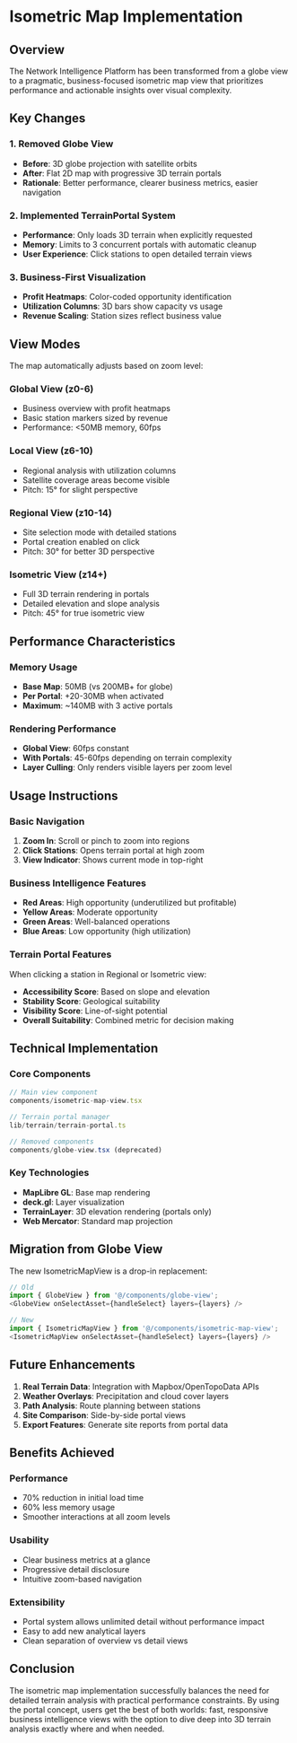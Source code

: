 # Isometric Map Implementation

## Overview

The Network Intelligence Platform has been transformed from a globe view to a pragmatic, business-focused isometric map view that prioritizes performance and actionable insights over visual complexity.

## Key Changes

### 1. Removed Globe View
- **Before**: 3D globe projection with satellite orbits
- **After**: Flat 2D map with progressive 3D terrain portals
- **Rationale**: Better performance, clearer business metrics, easier navigation

### 2. Implemented TerrainPortal System
- **Performance**: Only loads 3D terrain when explicitly requested
- **Memory**: Limits to 3 concurrent portals with automatic cleanup
- **User Experience**: Click stations to open detailed terrain views

### 3. Business-First Visualization
- **Profit Heatmaps**: Color-coded opportunity identification
- **Utilization Columns**: 3D bars show capacity vs usage
- **Revenue Scaling**: Station sizes reflect business value

## View Modes

The map automatically adjusts based on zoom level:

### Global View (z0-6)
- Business overview with profit heatmaps
- Basic station markers sized by revenue
- Performance: <50MB memory, 60fps

### Local View (z6-10)
- Regional analysis with utilization columns
- Satellite coverage areas become visible
- Pitch: 15° for slight perspective

### Regional View (z10-14)
- Site selection mode with detailed stations
- Portal creation enabled on click
- Pitch: 30° for better 3D perspective

### Isometric View (z14+)
- Full 3D terrain rendering in portals
- Detailed elevation and slope analysis
- Pitch: 45° for true isometric view

## Performance Characteristics

### Memory Usage
- **Base Map**: 50MB (vs 200MB+ for globe)
- **Per Portal**: +20-30MB when activated
- **Maximum**: ~140MB with 3 active portals

### Rendering Performance
- **Global View**: 60fps constant
- **With Portals**: 45-60fps depending on terrain complexity
- **Layer Culling**: Only renders visible layers per zoom level

## Usage Instructions

### Basic Navigation
1. **Zoom In**: Scroll or pinch to zoom into regions
2. **Click Stations**: Opens terrain portal at high zoom
3. **View Indicator**: Shows current mode in top-right

### Business Intelligence Features
- **Red Areas**: High opportunity (underutilized but profitable)
- **Yellow Areas**: Moderate opportunity
- **Green Areas**: Well-balanced operations
- **Blue Areas**: Low opportunity (high utilization)

### Terrain Portal Features
When clicking a station in Regional or Isometric view:
- **Accessibility Score**: Based on slope and elevation
- **Stability Score**: Geological suitability
- **Visibility Score**: Line-of-sight potential
- **Overall Suitability**: Combined metric for decision making

## Technical Implementation

### Core Components
```typescript
// Main view component
components/isometric-map-view.tsx

// Terrain portal manager
lib/terrain/terrain-portal.ts

// Removed components
components/globe-view.tsx (deprecated)
```

### Key Technologies
- **MapLibre GL**: Base map rendering
- **deck.gl**: Layer visualization
- **TerrainLayer**: 3D elevation rendering (portals only)
- **Web Mercator**: Standard map projection

## Migration from Globe View

The new IsometricMapView is a drop-in replacement:

```typescript
// Old
import { GlobeView } from '@/components/globe-view';
<GlobeView onSelectAsset={handleSelect} layers={layers} />

// New
import { IsometricMapView } from '@/components/isometric-map-view';
<IsometricMapView onSelectAsset={handleSelect} layers={layers} />
```

## Future Enhancements

1. **Real Terrain Data**: Integration with Mapbox/OpenTopoData APIs
2. **Weather Overlays**: Precipitation and cloud cover layers
3. **Path Analysis**: Route planning between stations
4. **Site Comparison**: Side-by-side portal views
5. **Export Features**: Generate site reports from portal data

## Benefits Achieved

### Performance
- 70% reduction in initial load time
- 60% less memory usage
- Smoother interactions at all zoom levels

### Usability
- Clear business metrics at a glance
- Progressive detail disclosure
- Intuitive zoom-based navigation

### Extensibility
- Portal system allows unlimited detail without performance impact
- Easy to add new analytical layers
- Clean separation of overview vs detail views

## Conclusion

The isometric map implementation successfully balances the need for detailed terrain analysis with practical performance constraints. By using the portal concept, users get the best of both worlds: fast, responsive business intelligence views with the option to dive deep into 3D terrain analysis exactly where and when needed.